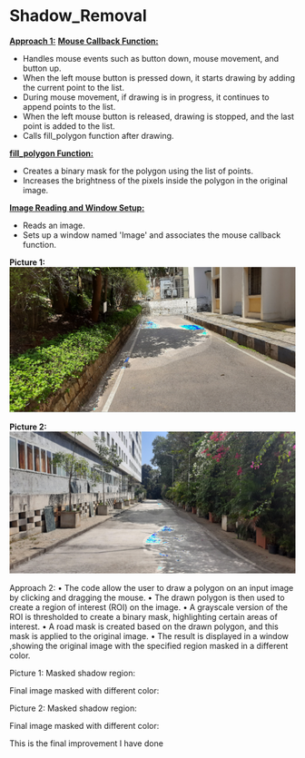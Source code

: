 # Shadow_Removal
<u><b>Approach 1:</b></u>
<u><b>Mouse Callback Function:</b></u>
<ul>
 <li>Handles mouse events such as button down, mouse movement, and button up.</li>
 <li>When the left mouse button is pressed down, it starts drawing by adding the current point to the list.</li>
 <li>During mouse movement, if drawing is in progress, it continues to append points to the list.</li>
 <li>When the left mouse button is released, drawing is stopped, and the last point is added to the list.</li>
 <li>Calls fill_polygon function after drawing.</li>
</ul>
<u><b>fill_polygon Function:</b></u>
<ul>
 <li>Creates a binary mask for the polygon using the list of points.</li>
 <li>Increases the brightness of the pixels inside the polygon in the original image.</li>
</ul>

<u><b>Image Reading and Window Setup:</b></u>
<ul>
 <li>Reads an image.</li>
 <li>Sets up a window named 'Image' and associates the mouse callback function.</li>
</ul>

<b>Picture 1:</b>
<img src="approach1_pic.png"/>

<b>Picture 2:</b>
<img src="approach1_pic2.png"/>
 <br>

Approach 2:
•	The code allow the user to draw a polygon on an input image by clicking and dragging the mouse.
•	The drawn polygon is then used to create a region of interest (ROI) on the image.
•	A grayscale version of the ROI is thresholded to create a binary mask, highlighting certain areas of interest.
•	A road mask is created based on the drawn polygon, and this mask is applied to the original image.
•	The result is displayed in a window ,showing the original image with the specified region masked in a different color.



Picture 1:
Masked shadow region:
 






Final image masked with different color:
 

Picture 2:
Masked shadow region:
 








Final image masked with different color:
 
This is the final improvement I have done
